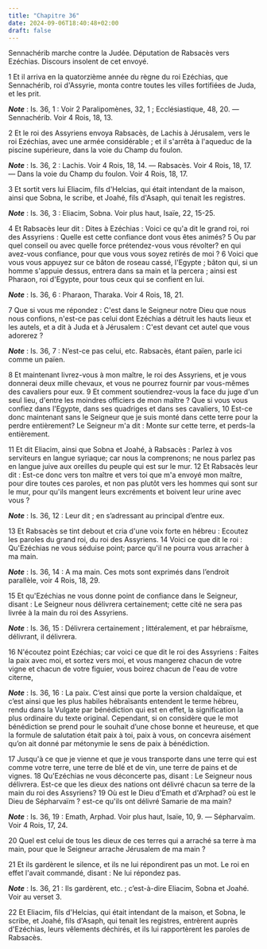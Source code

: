 ```yaml
---
title: "Chapitre 36"
date: 2024-09-06T18:40:48+02:00
draft: false
---
```



Sennachérib marche contre la Judée.
Députation de Rabsacès vers Ezéchias.
Discours insolent de cet envoyé.


1 Et il arriva en la quatorzième année du règne du roi Ezéchias, que Sennachérib, roi d'Assyrie, monta contre toutes les villes fortifiées de Juda, et les prit.

***Note*** :  Is. 36, 1 : Voir 2 Paralipomènes, 32, 1 ; Ecclésiastique, 48, 20. ― Sennachérib. Voir 4 Rois, 18, 13.


2 Et le roi des Assyriens envoya Rabsacès, de Lachis à Jérusalem, vers le roi Ezéchias, avec une armée considérable ; et il s'arrêta à l'aqueduc de la piscine supérieure, dans la voie du Champ du foulon.

***Note*** :  Is. 36, 2 : Lachis. Voir 4 Rois, 18, 14. ― Rabsacès. Voir 4 Rois, 18, 17. ― Dans la voie du Champ du foulon. Voir 4 Rois, 18, 17.

3 Et sortit vers lui Eliacim, fils d'Helcias, qui était intendant de la maison, ainsi que Sobna, le scribe, et Joahé, fils d'Asaph, qui tenait les registres.

***Note*** :  Is. 36, 3 : Eliacim, Sobna. Voir plus haut, Isaïe, 22, 15-25.


4 Et Rabsacès leur dit : Dites à Ezéchias : Voici ce qu'a dit le grand roi, roi des Assyriens : Quelle est cette confiance dont vous êtes animés? 5 Ou par quel conseil ou avec quelle force prétendez-vous vous révolter? en qui avez-vous confiance, pour que vous vous soyez retirés de moi ? 6 Voici que vous vous appuyez sur ce bâton de roseau cassé, l'Egypte ; bâton qui, si un homme s'appuie dessus, entrera dans sa main et la percera ; ainsi est Pharaon, roi d'Egypte, pour tous ceux qui se confient en lui.

***Note*** :  Is. 36, 6 : Pharaon, Tharaka. Voir 4 Rois, 18, 21.

7 Que si vous me répondez : C'est dans le Seigneur notre Dieu que nous nous confions, n'est-ce pas celui dont Ezéchias a détruit les hauts lieux et les autels, et a dit à Juda et à Jérusalem : C'est devant cet autel que vous adorerez ?

***Note*** :  Is. 36, 7 : N’est-ce pas celui, etc. Rabsacès, étant païen, parle ici comme un païen.

8 Et maintenant livrez-vous à mon maître, le roi des Assyriens, et je vous donnerai deux mille chevaux, et vous ne pourrez fournir par vous-mêmes des cavaliers pour eux. 9 Et comment soutiendrez-vous la face du juge d'un seul lieu, d'entre les moindres officiers de mon maître ? Que si vous vous confiez dans l'Egypte, dans ses quadriges et dans ses cavaliers, 10 Est-ce donc maintenant sans le Seigneur que je suis monté dans cette terre pour la perdre entièrement? Le Seigneur m'a dit : Monte sur cette terre, et perds-la entièrement.


11 Et dit Eliacim, ainsi que Sobna et Joahé, à Rabsacès : Parlez à vos serviteurs en langue syriaque; car nous la comprenons; ne nous parlez pas en langue juive aux oreilles du peuple qui est sur le mur. 12 Et Rabsacès leur dit : Est-ce donc vers ton maître et vers toi que m'a envoyé mon maître, pour dire toutes ces paroles, et non pas plutôt vers les hommes qui sont sur le mur, pour qu'ils mangent leurs excréments et boivent leur urine avec vous ?

***Note*** :  Is. 36, 12 : Leur dit ; en s’adressant au principal d’entre eux.


13 Et Rabsacès se tint debout et cria d'une voix forte en hébreu : Ecoutez les paroles du grand roi, du roi des Assyriens. 14 Voici ce que dit le roi : Qu'Ezéchias ne vous séduise point; parce qu'il ne pourra vous arracher à ma main.

***Note*** :  Is. 36, 14 : A ma main. Ces mots sont exprimés dans l’endroit parallèle, voir 4 Rois, 18, 29.

15 Et qu'Ezéchias ne vous donne point de confiance dans le Seigneur, disant : Le Seigneur nous délivrera certainement; cette cité ne sera pas livrée à la main du roi des Assyriens.

***Note*** :  Is. 36, 15 : Délivrera certainement ; littéralement, et par hébraïsme, délivrant, il délivrera.

16 N'écoutez point Ezéchias; car voici ce que dit le roi des Assyriens : Faites la paix avec moi, et sortez vers moi, et vous mangerez chacun de votre vigne et chacun de votre figuier, vous boirez chacun de l'eau de votre citerne,

***Note*** :  Is. 36, 16 : La paix. C’est ainsi que porte la version chaldaïque, et c’est ainsi que les plus habiles hébraïsants entendent le terme hébreu, rendu dans la Vulgate par bénédiction qui est en effet, la signification la plus ordinaire du texte original. Cependant, si on considère que le mot bénédiction se prend pour le souhait d’une chose bonne et heureuse, et que la formule de salutation était paix à toi, paix à vous, on concevra aisément qu’on ait donné par métonymie le sens de paix à bénédiction.

17 Jusqu'à ce que je vienne et que je vous transporte dans une terre qui est comme votre terre, une terre de blé et de vin, une terre de pains et de vignes. 18 Qu'Ezéchias ne vous déconcerte pas, disant : Le Seigneur nous délivrera. Est-ce que les dieux des nations ont délivré chacun sa terre de la main du roi des Assyriens? 19 Où est le Dieu d'Emath et d'Arphad? où est le Dieu de Sépharvaïm ? est-ce qu'ils ont délivré Samarie de ma main?

***Note*** :  Is. 36, 19 : Emath, Arphad. Voir plus haut, Isaïe, 10, 9. ― Sépharvaïm. Voir 4 Rois, 17, 24.

20 Quel est celui de tous les dieux de ces terres qui a arraché sa terre à ma main, pour que le Seigneur arrache Jérusalem de ma main ?


21 Et ils gardèrent le silence, et ils ne lui répondirent pas un mot. Le roi en effet l'avait commandé, disant : Ne lui répondez pas.

***Note*** :  Is. 36, 21 : Ils gardèrent, etc. ; c’est-à-dire Eliacim, Sobna et Joahé. Voir au verset 3.

22 Et Eliacim, fils d'Helcias, qui était intendant de la maison, et Sobna, le scribe, et Joahé, fils d'Asaph, qui tenait les registres, entrèrent auprès d'Ezéchias, leurs vêlements déchirés, et ils lui rapportèrent les paroles de Rabsacès.

